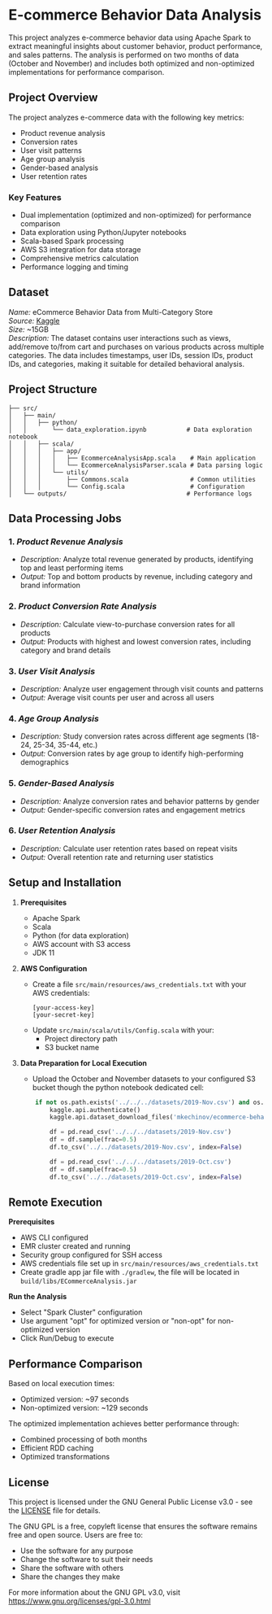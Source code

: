 # E-commerce Behavior Data Analysis
This project analyzes e-commerce behavior data using Apache Spark to extract meaningful insights about customer behavior, product performance, and sales patterns. The analysis is performed on two months of data (October and November) and includes both optimized and non-optimized implementations for performance comparison.

## Project Overview
The project analyzes e-commerce data with the following key metrics:

- Product revenue analysis
- Conversion rates
- User visit patterns
- Age group analysis
- Gender-based analysis
- User retention rates

### Key Features
- Dual implementation (optimized and non-optimized) for performance comparison
- Data exploration using Python/Jupyter notebooks
- Scala-based Spark processing
- AWS S3 integration for data storage
- Comprehensive metrics calculation
- Performance logging and timing

## Dataset
*Name:* eCommerce Behavior Data from Multi-Category Store<br>
*Source:* [Kaggle](https://www.kaggle.com/datasets/mkechinov/ecommerce-behavior-data-from-multi-category-store/data)<br>
*Size:* ~15GB<br>
*Description:* The dataset contains user interactions such as views, add/remove to/from cart and purchases on various products across multiple categories. The data includes timestamps, user IDs, session IDs, product IDs, and categories, making it suitable for detailed behavioral analysis.

## Project Structure
```
├── src/
│   ├── main/
│   │   ├── python/
│   │       └── data_exploration.ipynb           # Data exploration notebook
│   │   ├── scala/
│   │   │   ├── app/
│   │   │   │   ├── EcommerceAnalysisApp.scala    # Main application
│   │   │   │   └── EcommerceAnalysisParser.scala # Data parsing logic
│   │   │   └── utils/
│   │   │       ├── Commons.scala                 # Common utilities
│   │   │       └── Config.scala                  # Configuration
│   └── outputs/                                 # Performance logs
```

## Data Processing Jobs

### 1. *Product Revenue Analysis*
- *Description:* Analyze total revenue generated by products, identifying top and least performing items
- *Output:* Top and bottom products by revenue, including category and brand information

### 2. *Product Conversion Rate Analysis*
- *Description:* Calculate view-to-purchase conversion rates for all products
- *Output:* Products with highest and lowest conversion rates, including category and brand details

### 3. *User Visit Analysis*
- *Description:* Analyze user engagement through visit counts and patterns
- *Output:* Average visit counts per user and across all users

### 4. *Age Group Analysis*
- *Description:* Study conversion rates across different age segments (18-24, 25-34, 35-44, etc.)
- *Output:* Conversion rates by age group to identify high-performing demographics

### 5. *Gender-Based Analysis*
- *Description:* Analyze conversion rates and behavior patterns by gender
- *Output:* Gender-specific conversion rates and engagement metrics

### 6. *User Retention Analysis*
- *Description:* Calculate user retention rates based on repeat visits
- *Output:* Overall retention rate and returning user statistics

## Setup and Installation

1. **Prerequisites**
   - Apache Spark
   - Scala
   - Python (for data exploration)
   - AWS account with S3 access
   - JDK 11

2. **AWS Configuration**
   - Create a file `src/main/resources/aws_credentials.txt` with your AWS credentials:
     ```
     [your-access-key]
     [your-secret-key]
     ```
   - Update `src/main/scala/utils/Config.scala` with your:
     - Project directory path
     - S3 bucket name

3. **Data Preparation for Local Execution**
   - Upload the October and November datasets to your configured S3 bucket though the python notebook dedicated cell:
    ```python
        if not os.path.exists('../../../datasets/2019-Nov.csv') and os.path.exists('../../../datasets/2019-Oct.csv'):
            kaggle.api.authenticate()
            kaggle.api.dataset_download_files('mkechinov/ecommerce-behavior-data-from-multi-category-store', path='../../../datasets', unzip=True)

            df = pd.read_csv('../../../datasets/2019-Nov.csv')
            df = df.sample(frac=0.5)
            df.to_csv('../../datasets/2019-Nov.csv', index=False)

            df = pd.read_csv('../../../datasets/2019-Oct.csv')
            df = df.sample(frac=0.5)
            df.to_csv('../../datasets/2019-Oct.csv', index=False)
    ```

## Remote Execution

**Prerequisites**
   - AWS CLI configured
   - EMR cluster created and running
   - Security group configured for SSH access
   - AWS credentials file set up in `src/main/resources/aws_credentials.txt`
   - Create gradle app jar file with `./gradlew`, the file will be located in `build/libs/ECommerceAnalysis.jar`

**Run the Analysis**
   - Select "Spark Cluster" configuration
   - Use argument "opt" for optimized version or "non-opt" for non-optimized version
   - Click Run/Debug to execute

## Performance Comparison
Based on local execution times:
- Optimized version: ~97 seconds
- Non-optimized version: ~129 seconds

The optimized implementation achieves better performance through:
- Combined processing of both months
- Efficient RDD caching
- Optimized transformations

## License
This project is licensed under the GNU General Public License v3.0 - see the [LICENSE](LICENSE) file for details.

The GNU GPL is a free, copyleft license that ensures the software remains free and open source. Users are free to:
- Use the software for any purpose
- Change the software to suit their needs
- Share the software with others
- Share the changes they make

For more information about the GNU GPL v3.0, visit https://www.gnu.org/licenses/gpl-3.0.html